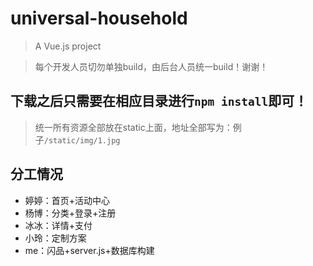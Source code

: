 # universal-household

> A Vue.js project

> 每个开发人员切勿单独build，由后台人员统一build！谢谢！

## 下载之后只需要在相应目录进行```npm install```即可！

> 统一所有资源全部放在static上面，地址全部写为：例子```/static/img/1.jpg```

## 分工情况
* 婷婷：首页+活动中心
* 杨博：分类+登录+注册
* 冰冰：详情+支付
* 小玲：定制方案
* me：闪品+server.js+数据库构建